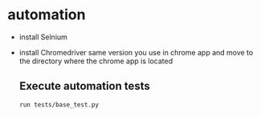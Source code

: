 # automation

* install Selnium 
* install Chromedriver same version you use in chrome app
  and move to the directory where the chrome app is located  
  
  ## Execute automation tests ##
  
  ```
  run tests/base_test.py
  ```
